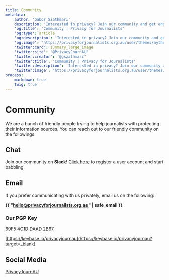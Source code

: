 ```yaml
---
title: Community
metadata:
    author: 'Gabor Szathmari'
    description: 'Interested in privacy? Join our community and get engaged!'
    'og:title': 'Community | Privacy for Journalists'
    'og:type': article
    'og:description': 'Interested in privacy? Join our community and get engaged!'
    'og:image': 'https://privacyforjournalists.org.au/user/themes/mytheme/images/social.png'
    'twitter:card': summary_large_image
    'twitter:site': '@PrivacyJournAU'
    'twitter:creator': '@gszathmari'
    'twitter:title': 'Community | Privacy for Journalists'
    'twitter:description': 'Interested in privacy? Join our community and get engaged!'
    'twitter:image': 'https://privacyforjournalists.org.au/user/themes/mytheme/images/social.png'
process:
    markdown: true
    twig: true
---
```


# Community

We are a bunch of friendly people trying to help journalists with protecting their information sources. You can reach out to our friendly community on the followings:

## Chat

Join our community on <i class="fa fa-slack" aria-hidden="true"></i> **Slack**! [Click here](https://slack.privacyforjournalists.org.au) to register a user account and start babbling.

## Email

If you prefer communicating with us privately, email us on the following:

<i class="fa fa-envelope" aria-hidden="true"></i> **{{ "hello@privacyforjournalists.org.au" | safe_email }}**

### Our PGP Key

<i class="fa fa-lock" aria-hidden="true"></i> [69F5 4C1D DAAD 2B67](https://privacyforjournalists.org.au/keys/hello.asc)

[https://keybase.io/privacyjournau](https://keybase.io/privacyjournau?target=_blank)

## Social Media

<i class="fa fa-twitter" aria-hidden="true"></i> [PrivacyJournAU](https://twitter.com/PrivacyJournAU?target=_blank)
